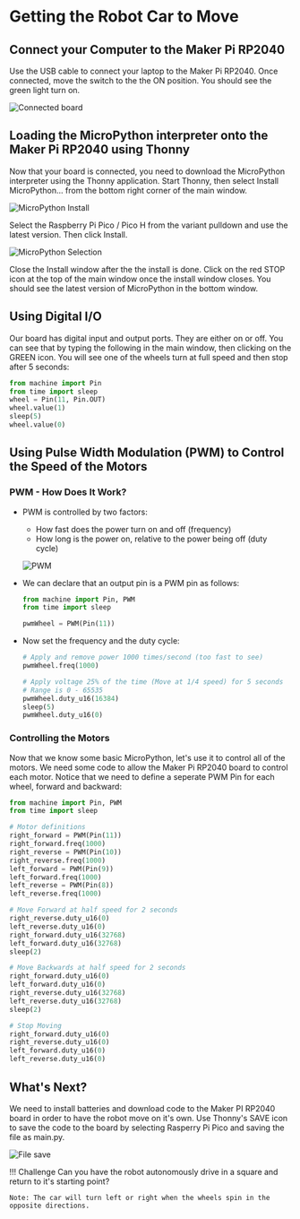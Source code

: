 # Getting the Robot Car to Move

## Connect your Computer to the Maker Pi RP2040

Use the USB cable to connect your laptop to the Maker Pi RP2040.  Once connected, move the switch to the the ON position.  You should see the green light turn on.

![Connected board](./img/boardConnected.jpg)

## Loading the MicroPython interpreter onto the Maker Pi RP2040 using Thonny

Now that your board is connected, you need to download the MicroPython interpreter using the Thonny application.  Start Thonny, then select Install MicroPython... from the bottom right corner of the main window.

![MicroPython Install](./img/thonnyMicroPythonInstall.jpg)

Select the Raspberry Pi Pico / Pico H from the variant pulldown and use the latest version.  Then click Install.

![MicroPython Selection](./img/microPythonSelection.jpg)

Close the Install window after the the install is done.  Click on the red STOP icon at the top of the main window once the install window closes.  You should see the latest version of MicroPython in the bottom window.

## Using Digital I/O

Our board has digital input and output ports.  They are either on or off.  You can see that by typing the following in the main window, then clicking on the GREEN icon.  You will see one of the wheels turn at full speed and then stop after 5 seconds:

```python
from machine import Pin
from time import sleep
wheel = Pin(11, Pin.OUT)
wheel.value(1)
sleep(5)
wheel.value(0)
```

## Using Pulse Width Modulation (PWM) to Control the Speed of the Motors

### PWM - How Does It Work?

- PWM is controlled by two factors:
    - How fast does the power turn on and off (frequency)
    - How long is the power on, relative to the power being off (duty cycle)

    ![PWM](./img/pwm.png)

- We can declare that an output pin is a PWM pin as follows:

    ```python
    from machine import Pin, PWM
    from time import sleep

    pwmWheel = PWM(Pin(11))
    ```

- Now set the frequency and the duty cycle:

    ```python
    # Apply and remove power 1000 times/second (too fast to see)
    pwmWheel.freq(1000)

    # Apply voltage 25% of the time (Move at 1/4 speed) for 5 seconds
    # Range is 0 - 65535
    pwmWheel.duty_u16(16384)
    sleep(5)
    pwmWheel.duty_u16(0)
    ```

### Controlling the Motors

Now that we know some basic MicroPython, let's use it to control all of the motors.  We need some code to allow the Maker Pi RP2040 board to control each motor.  Notice that we need to define a seperate PWM Pin for each wheel, forward and backward:

```python
from machine import Pin, PWM
from time import sleep

# Motor definitions
right_forward = PWM(Pin(11))
right_forward.freq(1000)
right_reverse = PWM(Pin(10))
right_reverse.freq(1000)
left_forward = PWM(Pin(9))
left_forward.freq(1000)
left_reverse = PWM(Pin(8))
left_reverse.freq(1000)

# Move Forward at half speed for 2 seconds
right_reverse.duty_u16(0)
left_reverse.duty_u16(0)
right_forward.duty_u16(32768)
left_forward.duty_u16(32768)
sleep(2)

# Move Backwards at half speed for 2 seconds
right_forward.duty_u16(0)
left_forward.duty_u16(0)
right_reverse.duty_u16(32768)
left_reverse.duty_u16(32768)
sleep(2)

# Stop Moving
right_forward.duty_u16(0)
right_reverse.duty_u16(0)
left_forward.duty_u16(0)
left_reverse.duty_u16(0)
```

## What's Next?

We need to install batteries and download code to the Maker PI RP2040 board in order to have the robot move on it's own.  Use Thonny's SAVE icon to save the code to the board by selecting Rasperry Pi Pico and saving the file as main.py.

![File save](./img/saveToBoard.jpg)

!!! Challenge
    Can you have the robot autonomously drive in a square and return to it's starting point?

    Note: The car will turn left or right when the wheels spin in the opposite directions.

